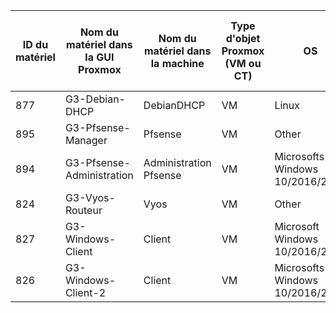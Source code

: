
| ID du matériel | Nom du matériel dans la GUI Proxmox | Nom du matériel dans la machine | Type d'objet Proxmox (VM ou CT) | OS        | Fonction principale | N° de carte réseau (vmbr) | Adresse IP, CIDR | Nombre de disques | Taille totale (en Go) | Espace libre (en Go) | Espace libre (en %) | RAM : Taille totale (En Go) | RAM : Taille utilisée, en moyenne (en %) |
|----------------|------------------------------------|---------------------------------|--------------------------------|-----------|---------------------|--------------------------|-------------------|-------------------|-----------------------|---------------------|----------------------|----------------------------|----------------------------------------|
| 877            | G3-Debian-DHCP                         | DebianDHCP                 | VM                             | Linux     | Server DHCP          | vmbr2 et vmbr10                    | 172.20.1.77/24   | 1                 | 32                   | 32                  | 100%                  | 2                         | 0,30%                                    |
| 895            | G3-Pfsense-Manager                          | Pfsense                 | VM                             | Other     | Sever Pfsense     | vmbr2,vmbr10 et vmbr10                    | 172.20.1.95/24   | 1                 | 8                   | 8                 | 100%                  | 2                         | 1,70%                                    |
| 894            | G3-Pfsense-Administration                          | Administration Pfsense                 | VM                             | Microsofts Windows 10/2016/2019   | Web server Pfsense         | vmbr10                    | 172.20.1.8/24   | 1                 | 50                   | 50                 | 100%                  | 2                         | 1,63%                                    |
| 824           | G3-Vyos-Routeur                         | Vyos                 | VM                             | Other     |  DHCP Relay         | vmbr2,vmbr10,vmbr14 et vmbr15                    | 172.20.1.24/24   | 1                 | 4                   | 4                  | 100%                  | 2                         | 0,74%                                    |
| 827            | G3-Windows-Client                          | Client                 | VM                             | Microsoft Windows 10/2016/2019     | Client de l'entreprise PHARMGREEN     | vmbr14                    | 172.20.10.3/24   | 1                 | 50                   | 50                 | 100%                  | 2                         | 1,34%                                    |
| 826            | G3-Windows-Client-2                          | Client                 | VM                             | Microsofts Windows 10/2016/2019   | Client de l'entreprise PHARMGREEN         | vmbr15                    | 172.20.20.2/24   | 1                 | 50                   | 50                 | 100%                  | 2                         | 1,63%                                    |

